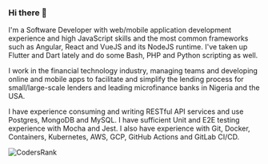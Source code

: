 ### Hi there 👋

I'm a Software Developer with web/mobile application development experience and high JavaScript skills and the most common frameworks such as Angular, React and VueJS and its NodeJS runtime. I've taken up Flutter and Dart lately and do some Bash, PHP and Python scripting as well.

I work in the financial technology industry, managing teams and developing online and mobile apps to facilitate and simplify the lending process for small/large-scale lenders and leading microfinance banks in Nigeria and the USA.

I have experience consuming and writing RESTful API services and use Postgres, MongoDB and MySQL. I have sufficient Unit and E2E testing experience with Mocha and Jest. I also have experience with Git, Docker, Containers, Kubernetes, AWS, GCP, GitHub Actions and GitLab CI/CD.

![CodersRank](https://cr-ss-service.azurewebsites.net/api/ScreenShot?widget=summary&username=hibeekaey)

<!--
**hibeekaey/hibeekaey** is a ✨ _special_ ✨ repository because its `README.md` (this file) appears on your GitHub profile.

Here are some ideas to get you started:

- 🔭 I’m currently working on ...
- 🌱 I’m currently learning ...
- 👯 I’m looking to collaborate on ...
- 🤔 I’m looking for help with ...
- 💬 Ask me about ...
- 📫 How to reach me: ...
- 😄 Pronouns: ...
- ⚡ Fun fact: ...
-->
